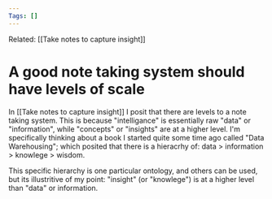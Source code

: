 ```yaml
---
Tags: []
---
```

Related: [[Take notes to capture insight]]
# A good note taking system should have levels of scale

In [[Take notes to capture insight]] I posit that there are levels to a note taking system. This is because "intelligance" is essentially raw "data" or "information", while "concepts" or "insights" are at a higher level. I'm specifically thinking about a book I started quite some time ago called "Data Warehousing"; which posited that there is a hieracrhy of: data > information > knowlege > wisdom. 

This specific hierarchy is one particular ontology, and others can be used, but its illustritive of my point: "insight" (or "knowlege") is at a higher level than "data" or information. 
